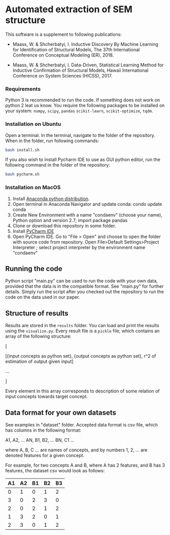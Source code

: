 # Automated extraction of SEM structure

This software is a supplement to following publications: 

* Maass, W. & Shcherbatyi, I. Inductive Discovery By Machine Learning for Identification of Structural Models, The 37th International Conference on Conceptual Modeling (ER), 2018. 

* Maass, W. & Shcherbatyi, I. Data-Driven, Statistical Learning Method for Inductive Confirmation of Structural Models, Hawaii International Conference on System Sciences (HICSS), 2017. 

### Requirements

Python 3 is recommended to run the code. 
If something does not work on python 2 leat us know. 
You require the following packages to be installed on your system: 
`numpy`, `scipy`, `pandas` `scikit-learn`, `scikit-optimize`, `tqdm`. 

### Installation on Ubuntu

Open a terminal. In the terminal, navigate to the folder of the repository.
When in the folder, run following commands:

```bash
bash install.sh
```

If you also wish to install Pycharm IDE to use as GUI python editor, run the 
following command in the folder of the repository:
```bash
bash pycharm.sh
```

### Installation on MacOS

1. Install [Anaconda python distribution](https://www.continuum.io/downloads).
2. Open terminal in Anaconda Navigator and update conda: condo update conda
3. Create New Environment with a name "condaenv" (choose your name), Python option and version 2.7; import package pandas 
5. Clone or download this repository in some folder. 
6. Install [PyCharm IDE](https://www.jetbrains.com/pycharm/)
7. Open PyCharm IDE. Go to "File > Open" and choose to open the folder with source code from repository. 
Open File>Default Settings>Project Interpreter ; select project interpreter by the environment name "condaenv"

## Running the code

Python script "main.py" can be used to run the code with your own data, provided that the data is in the compatible format. See "main.py" for further details. Simply run the script after you checked out the repository to run the code on the data used in our paper.

## Structure of results

Results are stored in the `results` folder. You can load and print the results using the `visualize.py`.
Every result file is a `pickle` file, which contains an array of the following structure:

[

 [{input concepts as python set}, {output concepts as python set}, r^2 of estimation of output given input]
 
 ...

]

Every element in this array corresponds to description of some relation of input concepts towards
target concept. 

## Data format for your own datasets

See examples in "dataset" folder. Accepted data format is csv file, which has columns in the following format:

A1, A2, ... AN, B1, B2, ... BN, C1 ...

where A, B, C ... are names of concepts, and by numbers 1, 2, ... are denoted features for a given concept.

For example, for two concepts A and B, where A has 2 features, and B has 3 features, the dataset csv would look as follows:

| A1 | A2 | B1 | B2 | B3 |
|----|----|----|----|----|
| 0  | 1  | 0  | 1  | 2  |
| 3  | 0  | 2  | 3  | 0  |
| 2  | 0  | 2  | 1  | 2  |
| 1  | 3  | 2  | 0  | 1  |
| 2  | 3  | 0  | 1  | 2  |
